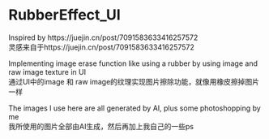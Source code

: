 # RubberEffect_UI
<p>Inspired by https://juejin.cn/post/7091583633416257572
<br>灵感来自于https://juejin.cn/post/7091583633416257572</p>

 <p>Implementing image erase function like using a rubber by using image and raw image texture in UI
 <br>通过UI中的image 和 raw image的纹理实现图片擦除功能，就像用橡皮擦掉图片一样</p>

 <p>The images I use here are all generated by AI, plus some photoshopping by me
 <br>我所使用的图片全部由AI生成，然后再加上我自己的一些ps</p>
